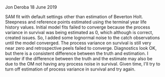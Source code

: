 Jon Deroba 18 June 2019

SAM fit with default settings other than estimation of Beverton Holt.  Steepness and reference points estimated using the terminal year life history values.  Initial model fits failed to converge because the process variance in survival was being estimated as 0, which although is correct, created issues.  So, I added some lognormal noise to the catch observations until the model converged.  The process variance on survival is still very near zero and retrospective peels failed to converge.  Diagnostics look OK, but there is a consistent difference between the truth and estimation.  I wonder if the difference between the truth and the estimate may also be due to the OM not having any process noise in survival.  Given time, I'll try to turn off estimation of process variance in survival and try again.